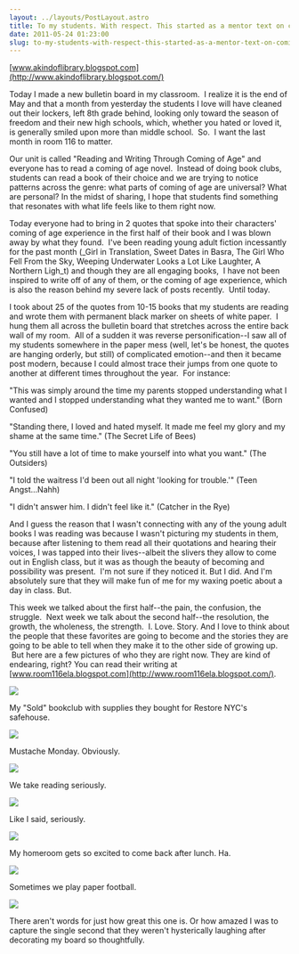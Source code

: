 ```yaml
---
layout: ../layouts/PostLayout.astro
title: To my students. With respect. This started as a mentor text on coming of age, but changed along the way. I'm not really sorry for that.
date: 2011-05-24 01:23:00
slug: to-my-students-with-respect-this-started-as-a-mentor-text-on-coming-of-age-but-changed-along-the-way-im-not-really-sorry-for-that
---
```


[www.akindoflibrary.blogspot.com](http://www.akindoflibrary.blogspot.com/)  
  
Today I made a new bulletin board in my classroom.  I realize it is the end of May and that a month from yesterday the students I love will have cleaned out their lockers, left 8th grade behind, looking only toward the season of freedom and their new high schools, which, whether you hated or loved it, is generally smiled upon more than middle school.  So.  I want the last month in room 116 to matter.  
  
Our unit is called "Reading and Writing Through Coming of Age" and everyone has to read a coming of age novel.  Instead of doing book clubs, students can read a book of their choice and we are trying to notice patterns across the genre: what parts of coming of age are universal? What are personal? In the midst of sharing, I hope that students find something that resonates with what life feels like to them right now.  
  
Today everyone had to bring in 2 quotes that spoke into their characters' coming of age experience in the first half of their book and I was blown away by what they found.  I've been reading young adult fiction incessantly for the past month (_Girl in Translation, Sweet Dates in Basra, The Girl Who Fell From the Sky, Weeping Underwater Looks a Lot Like Laughter, A Northern Ligh_t) and though they are all engaging books,  I have not been inspired to write off of any of them, or the coming of age experience, which is also the reason behind my severe lack of posts recently.  Until today.  
  
I took about 25 of the quotes from 10-15 books that my students are reading and wrote them with permanent black marker on sheets of white paper.  I hung them all across the bulletin board that stretches across the entire back wall of my room.  All of a sudden it was reverse personification--I saw all of my students somewhere in the paper mess (well, let's be honest, the quotes are hanging orderly, but still) of complicated emotion--and then it became post modern, because I could almost trace their jumps from one quote to another at different times throughout the year.  For instance:  
  
"This was simply around the time my parents stopped understanding what I wanted and I stopped understanding what they wanted me to want." (Born Confused)  
  
"Standing there, I loved and hated myself. It made me feel my glory and my shame at the same time." (The Secret Life of Bees)  
  
"You still have a lot of time to make yourself into what you want." (The Outsiders)  
  
"I told the waitress I'd been out all night 'looking for trouble.'" (Teen Angst...Nahh)  
  
"I didn't answer him. I didn't feel like it." (Catcher in the Rye)  
  
And I guess the reason that I wasn't connecting with any of the young adult books I was reading was because I wasn't picturing my students in them, because after listening to them read all their quotations and hearing their voices, I was tapped into their lives--albeit the slivers they allow to come out in English class, but it was as though the beauty of becoming and possibility was present.  I'm not sure if they noticed it. But I did. And I'm absolutely sure that they will make fun of me for my waxing poetic about a day in class. But.  
  
This week we talked about the first half--the pain, the confusion, the struggle.  Next week we talk about the second half--the resolution, the growth, the wholeness, the strength.  I. Love. Story. And I love to think about the people that these favorites are going to become and the stories they are going to be able to tell when they make it to the other side of growing up.  But here are a few pictures of who they are right now. They are kind of endearing, right? You can read their writing at [www.room116ela.blogspot.com](http://www.room116ela.blogspot.com/).  
  

[![](http://1.bp.blogspot.com/-P_tHbceuUUI/TdsE3LY53hI/AAAAAAAAAoQ/AQZTSOG1r58/s320/mail-1.jpeg)](http://1.bp.blogspot.com/-P_tHbceuUUI/TdsE3LY53hI/AAAAAAAAAoQ/AQZTSOG1r58/s1600/mail-1.jpeg)

My "Sold" bookclub with supplies they bought for Restore NYC's safehouse. 

  

[![](http://1.bp.blogspot.com/-jtuLCdMNU9w/TdsE5C1_brI/AAAAAAAAAoU/KRnKDWqoT3k/s320/mail-2.jpeg)](http://1.bp.blogspot.com/-jtuLCdMNU9w/TdsE5C1_brI/AAAAAAAAAoU/KRnKDWqoT3k/s1600/mail-2.jpeg)

Mustache Monday. Obviously. 

  

[![](http://2.bp.blogspot.com/-hzrYsbm5zJE/TdsE523gwRI/AAAAAAAAAoY/UK3GW4bAyZc/s320/mail-3.jpeg)](http://2.bp.blogspot.com/-hzrYsbm5zJE/TdsE523gwRI/AAAAAAAAAoY/UK3GW4bAyZc/s1600/mail-3.jpeg)

We take reading seriously. 

  

[![](http://1.bp.blogspot.com/-2Zohawbil6Y/TdsE8qOpecI/AAAAAAAAAoc/FHqEier322Q/s320/mail-4.jpeg)](http://1.bp.blogspot.com/-2Zohawbil6Y/TdsE8qOpecI/AAAAAAAAAoc/FHqEier322Q/s1600/mail-4.jpeg)

Like I said, seriously. 

  

[![](http://4.bp.blogspot.com/-ovMhWQSAUjI/TdsE99PYtLI/AAAAAAAAAog/Cf3o0CW1vdQ/s320/mail-6.jpeg)](http://4.bp.blogspot.com/-ovMhWQSAUjI/TdsE99PYtLI/AAAAAAAAAog/Cf3o0CW1vdQ/s1600/mail-6.jpeg)

My homeroom gets so excited to come back after lunch. Ha. 

  

[![](http://3.bp.blogspot.com/-RpQR2PcSvV4/TdsE_04HiKI/AAAAAAAAAok/hgpkuI06-wI/s320/mail-7.jpeg)](http://3.bp.blogspot.com/-RpQR2PcSvV4/TdsE_04HiKI/AAAAAAAAAok/hgpkuI06-wI/s1600/mail-7.jpeg)

Sometimes we play paper football. 

  

[![](http://3.bp.blogspot.com/-x6qeNfSUi2I/TdsFClPCEoI/AAAAAAAAAoo/PXrfwBfXlJA/s320/mail-5.jpeg)](http://3.bp.blogspot.com/-x6qeNfSUi2I/TdsFClPCEoI/AAAAAAAAAoo/PXrfwBfXlJA/s1600/mail-5.jpeg)

There aren't words for just how great this one is. Or how amazed I was to capture the single second that they weren't hysterically laughing after decorating my board so thoughtfully.